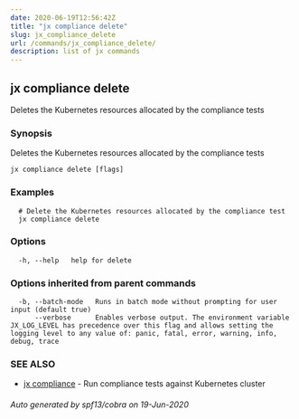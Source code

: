 ```yaml
---
date: 2020-06-19T12:56:42Z
title: "jx compliance delete"
slug: jx_compliance_delete
url: /commands/jx_compliance_delete/
description: list of jx commands
---
```

## jx compliance delete

Deletes the Kubernetes resources allocated by the compliance tests

### Synopsis

Deletes the Kubernetes resources allocated by the compliance tests

```
jx compliance delete [flags]
```

### Examples

```
  # Delete the Kubernetes resources allocated by the compliance test
  jx compliance delete
```

### Options

```
  -h, --help   help for delete
```

### Options inherited from parent commands

```
  -b, --batch-mode   Runs in batch mode without prompting for user input (default true)
      --verbose      Enables verbose output. The environment variable JX_LOG_LEVEL has precedence over this flag and allows setting the logging level to any value of: panic, fatal, error, warning, info, debug, trace
```

### SEE ALSO

* [jx compliance](/commands/jx_compliance/)	 - Run compliance tests against Kubernetes cluster

###### Auto generated by spf13/cobra on 19-Jun-2020
